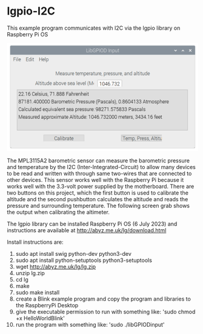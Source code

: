 # lgpio-I2C
This example program communicates with I2C via the lgpio library on Raspberry Pi OS

![](https://github.com/eugenedakin/lgpio-I2C/blob/main/FinalScreenGrab.png)

The MPL3115A2  barometric sensor can measure the barometric pressure and temperature by the I2C (Inter-Integrated-Circuit) to allow many devices to be read and written with through same two-wires that are connected to other devices. This sensor works well with the Raspberry Pi because it works well with the 3.3-volt power supplied by the motherboard. There are two buttons on this project, which the first button is used to calibrate the altitude and the second pushbutton calculates the altitude and reads the pressure and surrounding temperature. The following screen grab shows the output when calibrating the altimeter. 

The lgpio library can be installed Raspberry Pi OS (6 July 2023) and instructions 
are available at http://abyz.me.uk/lg/download.html

Install instructions are:
1) sudo apt install swig python-dev python3-dev
2) sudo apt install python-setuptools python3-setuptools
3) wget http://abyz.me.uk/lg/lg.zip
4) unzip lg.zip
5) cd lg
6) make
7) sudo make install
8) create a Blink example program and copy the program and libraries to the RaspberryPi Desktop
9) give the executable permission to run with something like: 'sudo chmod +x HelloWorldBlink'
10) run the program with something like: 'sudo ./libGPIODinput'
